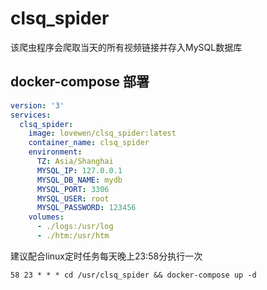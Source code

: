 # clsq_spider
该爬虫程序会爬取当天的所有视频链接并存入MySQL数据库
## docker-compose 部署
```yml
version: '3'
services:
  clsq_spider:
    image: lovewen/clsq_spider:latest
    container_name: clsq_spider
    environment:
      TZ: Asia/Shanghai
      MYSQL_IP: 127.0.0.1
      MYSQL_DB_NAME: mydb
      MYSQL_PORT: 3306
      MYSQL_USER: root
      MYSQL_PASSWORD: 123456
    volumes:
      - ./logs:/usr/log
      - ./htm:/usr/htm
```
建议配合linux定时任务每天晚上23:58分执行一次
```shell
58 23 * * * cd /usr/clsq_spider && docker-compose up -d
```